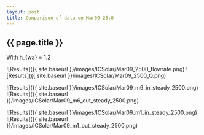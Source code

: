 ```yaml
---
layout: post
title: Comparison of data on Mar09 25.0
---
```

{{ page.title }}
-----------------
With h_{wa} = 1.2

![Results]({{ site.baseurl }}/images/ICSolar/Mar09_2500_flowrate.png) ![Results]({{ site.baseurl }}/images/ICSolar/Mar09_2500_Q.png)

![Results]({{ site.baseurl }}/images/ICSolar/Mar09_m6_in_steady_2500.png) ![Results]({{ site.baseurl }}/images/ICSolar/Mar09_m6_out_steady_2500.png)

![Results]({{ site.baseurl }}/images/ICSolar/Mar09_m1_in_steady_2500.png) ![Results]({{ site.baseurl }}/images/ICSolar/Mar09_m1_out_steady_2500.png)

